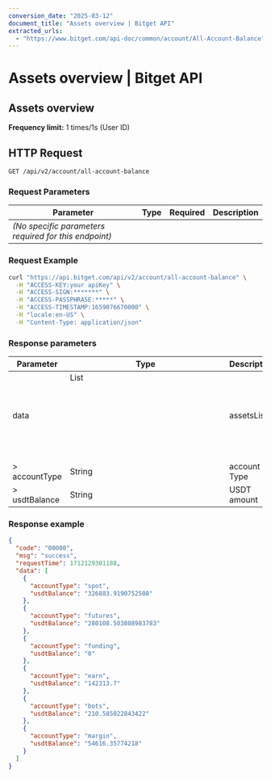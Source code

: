 ```yaml
---
conversion_date: "2025-03-12"
document_title: "Assets overview | Bitget API"
extracted_urls:
  - "https://www.bitget.com/api-doc/common/account/All-Account-Balance"
---
```


# Assets overview | Bitget API

## Assets overview
**Frequency limit:** 1 times/1s (User ID)

## HTTP Request
```
GET /api/v2/account/all-account-balance
```

### Request Parameters

| Parameter | Type | Required | Description |
|----------|------|----------|-------------|
| *(No specific parameters required for this endpoint)* |

### Request Example
```bash
curl "https://api.bitget.com/api/v2/account/all-account-balance" \
  -H "ACCESS-KEY:your apiKey" \
  -H "ACCESS-SIGN:*******" \
  -H "ACCESS-PASSPHRASE:*****" \
  -H "ACCESS-TIMESTAMP:1659076670000" \
  -H "locale:en-US" \
  -H "Content-Type: application/json"
```

### Response parameters

| Parameter | Type | Description |
|----------|------|-------------|
| data | List<Object> | assetsList |
| > accountType | String | account Type |
| > usdtBalance | String | USDT amount |

### Response example
```json
{
  "code": "00000",
  "msg": "success",
  "requestTime": 1712129301188,
  "data": [
    {
      "accountType": "spot",
      "usdtBalance": "326883.9190752508"
    },
    {
      "accountType": "futures",
      "usdtBalance": "280108.503808983783"
    },
    {
      "accountType": "funding",
      "usdtBalance": "0"
    },
    {
      "accountType": "earn",
      "usdtBalance": "142313.7"
    },
    {
      "accountType": "bots",
      "usdtBalance": "210.585022843422"
    },
    {
      "accountType": "margin",
      "usdtBalance": "54616.35774218"
    }
  ]
}
```

